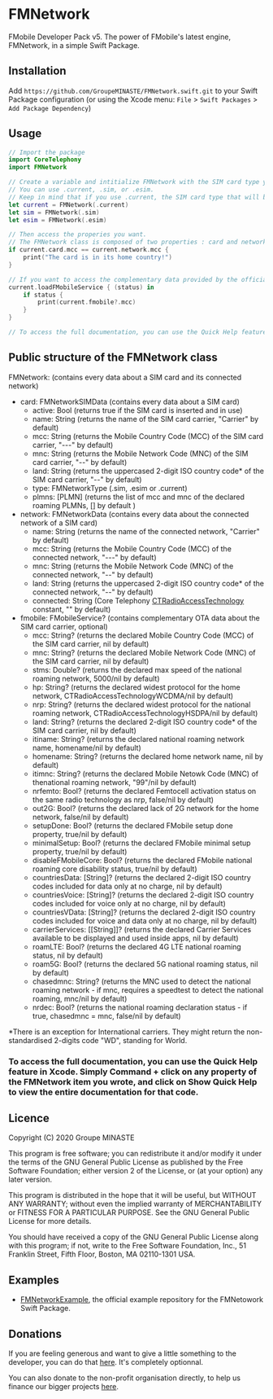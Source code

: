 # FMNetwork

FMobile Developer Pack v5. The power of FMobile's latest engine, FMNetwork, in a simple Swift Package.

## Installation

Add `https://github.com/GroupeMINASTE/FMNetwork.swift.git` to your Swift Package configuration (or using the Xcode menu: `File` > `Swift Packages` > `Add Package Dependency`)

## Usage

```swift
// Import the package
import CoreTelephony
import FMNetwork

// Create a variable and intitialize FMNetwork with the SIM card type you want.
// You can use .current, .sim, or .esim.
// Keep in mind that if you use .current, the SIM card type that will be returned in the card.type property is very likely to change to 
let current = FMNetwork(.current)
let sim = FMNetwork(.sim)
let esim = FMNetwork(.esim)

// Then access the properies you want.
// The FMNetwork class is composed of two properties : card and network, giving you data about the SIM card itself and its connected network. For example:
if current.card.mcc == current.network.mcc {
    print("The card is in its home country!")
}

// If you want to access the complementary data provided by the official FMobile API service, you need to initiate the fmobile property. It is equal to nil by default, and needs to be initialized manually using the loadFMobileService() function after the FMNetwork object got initialized. The function is working in async, and requires an active Internet connection to work properly. The status property recieved by a completionHandler is a Bool indicating whether the retrieve of the data was successful or not. You are fully responsible of the mobile data consumed by this function.
current.loadFMobileService { (status) in
    if status {
        print(current.fmobile?.mcc)
    }
}

// To access the full documentation, you can use the Quick Help feature in Xcode. Simply Command + click on any item of FMNetwork you wrote (for example the first mcc), and click on Show Quick Help to view the entire documentation for that part of the code.
```


## Public structure of the FMNetwork class

FMNetwork: (contains every data about a SIM card and its connected network)
  * card: FMNetworkSIMData (contains every data about a SIM card)
    * active: Bool (returns true if the SIM card is inserted and in use)
    * name: String (returns the name of the SIM card carrier, "Carrier" by default)
    * mcc: String (returns the Mobile Country Code (MCC) of the SIM card carrier, "---" by default)
    * mnc: String (returns the Mobile Network Code (MNC) of the SIM card carrier, "--" by default)
    * land: String (returns the uppercased 2-digit ISO country code* of the SIM card carrier, "--" by default)
    * type: FMNetworkType (.sim, .esim or .current)
    * plmns: [PLMN] (returns the list of mcc and mnc of the declared roaming PLMNs, [] by default )
* network: FMNetworkData (contains every data about the connected network of a SIM card)
    * name: String (returns the name of the connected network, "Carrier" by default)
    * mcc: String (returns the Mobile Country Code (MCC) of the connected network, "---" by default)
    * mnc: String (returns the Mobile Network Code (MNC) of the connected network, "--" by default)
    * land: String (returns the uppercased 2-digit ISO country code* of the connected network, "--" by default)
    * connected: String (Core Telephony [CTRadioAccessTechnology](https://developer.apple.com/documentation/coretelephony/cttelephonynetworkinfo/radio_access_technology_constants) constant, "" by default)
* fmobile: FMobileService? (contains complementary OTA data about the SIM card carrier, optional)
  * mcc: String? (returns the declared Mobile Country Code (MCC) of the SIM card carrier, nil by default)
  * mnc: String? (returns the declared Mobile Network Code (MNC) of the SIM card carrier, nil by default)
  * stms: Double? (returns the declared max speed of the national roaming network, 5000/nil by default)
  * hp: String? (returns the declared widest protocol for the home network, CTRadioAccessTechnologyWCDMA/nil by default)
  * nrp: String? (returns the declared widest protocol for the national roaming network, CTRadioAccessTechnologyHSDPA/nil by default)
  * land: String? (returns the declared 2-digit ISO country code* of the SIM card carrier, nil by default)
  * itiname: String? (returns the declared national roaming network name, homename/nil by default)
  * homename: String? (returns the declared home network name, nil by default)
  * itimnc: String? (returns the declared Mobile Netowk Code (MNC) of thenational roaming network, "99"/nil by default)
  * nrfemto: Bool? (returns the declared Femtocell activation status on the same radio technology as nrp, false/nil by default)
  * out2G: Bool? (returns the declared lack of 2G network for the home network, false/nil by default)
  * setupDone: Bool? (returns the declared FMobile setup done property, true/nil by default)
  * minimalSetup: Bool? (returns the declared FMobile minimal setup property, true/nil by default)
  * disableFMobileCore: Bool? (returns the declared FMobile national roaming core disability status, true/nil by default)
  * countriesData: [String]? (returns the declared 2-digit ISO country codes included for data only at no charge, nil by default)
  * countriesVoice: [String]? (returns the declared 2-digit ISO country codes included for voice only at no charge, nil by default)
  * countriesVData: [String]? (returns the declared 2-digit ISO country codes included for voice and data only at no charge, nil by default)
  * carrierServices: [[String]]?  (returns the declared Carrier Services available to be displayed and used inside apps, nil by default)
  * roamLTE: Bool? (returns the declared 4G LTE national roaming status, nil by default)
  * roam5G: Bool? (returns the declared 5G national roaming status, nil by default)
  * chasedmnc: String? (returns the MNC used to detect the national roaming network - if mnc, requires a speedtest to detect the national roaming, mnc/nil by default)
  * nrdec: Bool? (returns the national roaming declaration status - if true, chasedmnc = mnc, false/nil by default)

*There is an exception for International carriers. They might return the non-standardised 2-digits code "WD", standing for World.

### To access the full documentation, you can use the Quick Help feature in Xcode. Simply Command + click on any property of the FMNetwork item you wrote, and click on Show Quick Help to view the entire documentation for that code.

## Licence
Copyright (C) 2020 Groupe MINASTE

This program is free software; you can redistribute it and/or modify
it under the terms of the GNU General Public License as published by
the Free Software Foundation; either version 2 of the License, or
(at your option) any later version.

This program is distributed in the hope that it will be useful,
but WITHOUT ANY WARRANTY; without even the implied warranty of
MERCHANTABILITY or FITNESS FOR A PARTICULAR PURPOSE. See the
GNU General Public License for more details.

You should have received a copy of the GNU General Public License along
with this program; if not, write to the Free Software Foundation, Inc.,
51 Franklin Street, Fifth Floor, Boston, MA 02110-1301 USA.

## Examples

* [FMNetworkExample](https://github.com/GroupeMINASTE/FMNetworkExample), the official example repository for the FMNetowork Swift Package.

## Donations

If you are feeling generous and want to give a little something to the developer, you can do that [here](https://paypal.me/PlugNPay). It's completely optionnal.

You can also donate to the non-profit organisation directly, to help us finance our bigger projects [here](https://www.helloasso.com/associations/groupe-minaste/formulaires/1).

